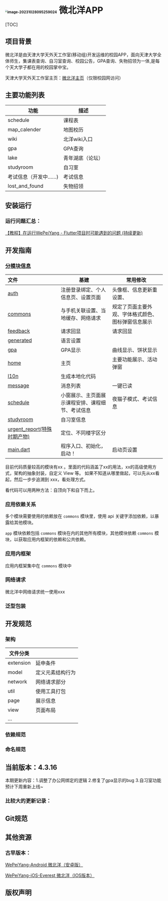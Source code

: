 # <img src="C:\Users\17687\AppData\Roaming\Typora\typora-user-images\image-20231028095259024.png" alt="image-20231028095259024" style="zoom: 40%;" /> 微北洋APP

[TOC]

## 项目背景

微北洋是由天津大学天外天工作室(移动组)开发运维的校园APP，面向天津大学全体师生，集课表查询、自习室查询、校园公告，GPA查询、失物招领为一体,是每个天大学子都在用的校园掌中宝。

天津大学天外天工作室主页：[微北洋主页](https://mobile.twt.edu.cn/wpy/index.html)（仅限校园网访问）

## 主要功能列表

| 功能                | 描述             |
| ------------------- | ---------------- |
| schedule            | 课程表           |
| map_calender        | 地图校历         |
| wiki                | 北洋wiki入口     |
| gpa                 | GPA查询          |
| lake                | 青年湖底（论坛） |
| studyroom           | 自习室           |
| 考试信息（开发中……) | 考试信息         |
| lost_and_found      | 失物招领         |

## 安装运行

### 运行问题汇总：

[     【教程】在运行WePeiYang - Flutter项目时可能遇到的问题 (持续更新)         ](https://www.cnblogs.com/ZzTzZ/p/17344002.html)

## 开发指南

### [分模块信息](twtstudio/WePeiYang-Flutter/tree/master/lib)

| 文件                                                         | 基建                                             | 常用修改                                           |
| :----------------------------------------------------------- | ------------------------------------------------ | -------------------------------------------------- |
| [auth](twtstudio/WePeiYang-Flutter/tree/master/lib/auth)     | 注册登录绑定、个人信息页、设置页面               | 头像框、信息更新重设置、                           |
| [commons](twtstudio/WePeiYang-Flutter/tree/master/lib/commons) | 与手机关联设置、当地缓存、网络请求               | 规定了页面主要外观、字体格式颜色、图标弹窗信息展示 |
| [feedback](twtstudio/WePeiYang-Flutter/tree/master/lib/feedback) | 请求回显                                         | 请求回显                                           |
| [generated](twtstudio/WePeiYang-Flutter/tree/master/lib/generated) | 语言设置                                         |                                                    |
| [gpa](twtstudio/WePeiYang-Flutter/tree/master/lib/gpa)       | GPA显示                                          | 曲线显示、饼状显示                                 |
| [home](twtstudio/WePeiYang-Flutter/tree/master/lib/home)     | 主页                                             | 主要功能展示、活动弹窗                             |
| [l10n](twtstudio/WePeiYang-Flutter/tree/master/lib/l10n)     | 生成本地化代码                                   |                                                    |
| [message](twtstudio/WePeiYang-Flutter/tree/master/lib/message) | 消息列表                                         | 一键已读                                           |
| [schedule](twtstudio/WePeiYang-Flutter/tree/master/lib/schedule) | 小窗展示、主页面展示课程安排、课程细节、考试信息 | 夜猫子模式、考试信息                               |
| [studyroom](twtstudio/WePeiYang-Flutter/tree/master/lib/studyroom) | 自习室信息                                       |                                                    |
| [urgent_report(特殊时期产物)](twtstudio/WePeiYang-Flutter/tree/master/lib/urgent_report) | 定位、不同楼宇区分                               |                                                    |
| [main.dart](twtstudio/WePeiYang-Flutter/blob/master/lib/main.dart) | 程序入口、初始化，启动！                         | 启动页设置                                         |

目前代码质量较高的模块有xx 。里面的代码涵盖了xx的用法，xx的高级使用方式，架构的抽象封装，自定义 View 等。 如果不知道从哪里做起，可以先从xx看起，然后一步步追溯到 xxx，看处理方式。

看代码可以用两种方法：自顶向下和自下而上。

### 应用依赖关系

多个模块需要使用的依赖放在 `commons` 模块里，使用 api 关键字添加依赖，以暴露给其他模块。

`app` 模块依赖包括 `commons` 模块在内的其他所有模块，其他模块依赖  `commons` 模块，以获取应用内框架的依赖和公共依赖。

### 应用内框架

应用内框架集中在 `commons` 模块中

### 网络请求

微北洋中网络请求统一使用xxx

### 泛型包装

## 开发规范

### 架构

| 文件分类  |                  |
| --------- | ---------------- |
| extension | 延申条件         |
| model     | 定义元素结构行为 |
| network   | 网络请求部分     |
| util      | 使用工具打包     |
| page      | 展示信息         |
| view      | 页面布局         |
| …         |                  |

### 依赖规范

### 命名规范



## 当前版本：4.3.16

本期更新内容：1.调整了办公网绑定的逻辑 2.修复了gpa显示的bug 3.自习室功能预计下周重新上线~

###  比较大的更新记录：

## Git规范



## 其他资源

### 古早版本：

[ WePeiYang-Android 微北洋（安卓版） ](https://github.com/twtstudio/WePeiYang-Android) 

[ WePeiYang-iOS-Everest 微北洋（IOS版本）](https://github.com/twtstudio/WePeiYang-iOS-Everest)



## 版权声明

